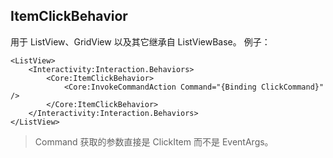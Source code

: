 ## ItemClickBehavior
用于 ListView、GridView 以及其它继承自 ListViewBase。
例子：
```XAML
<ListView>
	<Interactivity:Interaction.Behaviors>
		<Core:ItemClickBehavior>
			<Core:InvokeCommandAction Command="{Binding ClickCommand}" />
		</Core:ItemClickBehavior>
	</Interactivity:Interaction.Behaviors>
</ListView>
```
> Command 获取的参数直接是 ClickItem 而不是 EventArgs。